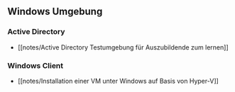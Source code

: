 ## Windows Umgebung
### Active Directory
- [[notes/Active Directory Testumgebung für Auszubildende zum lernen]]
### Windows Client
- [[notes/Installation einer VM unter Windows auf Basis von Hyper-V]]

